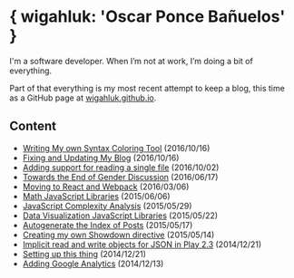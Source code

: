 { wigahluk: 'Oscar Ponce Bañuelos' }
====================================

I'm a software developer. When I’m not at work, I’m doing a bit of everything.

Part of that everything is my most recent attempt to keep a blog, this time as a GitHub page at [wigahluk.github.io](https://wigahluk.github.io). 

## Content

* [Writing My own Syntax Coloring Tool](posts/writing-my-own-syntax-coloring-tool.md) (2016/10/16)
* [Fixing and Updating My Blog](posts/fixing_and_updating_my_blog.md) (2016/10/16)
* [Adding support for reading a single file](posts/adding-support-for-reading-a-single-file.md) (2016/10/02)
* [Towards the End of Gender Discussion](posts/towards-the-end-of-gender-discussion.md) (2016/06/17)
* [Moving to React and Webpack](posts/moving-to-react.md) (2016/03/06)
* [Math JavaScript Libraries](posts/math-js-libraries.md) (2015/06/06)
* [JavaScript Complexity Analysis](posts/js-complexity-analysis.md) (2015/05/29)
* [Data Visualization JavaScript Libraries](posts/data-visualization-js-libraries.md) (2015/05/22)
* [Autogenerate the Index of Posts](posts/autogenerate-the-index-of-posts.md) (2015/05/17)
* [Creating my own Showdown directive](posts/creating-my-own-showdown-directive.md) (2015/05/14)
* [Implicit read and write objects for JSON in Play 2.3](posts/implicit-read-write-objects-play-2.3.md) (2014/12/21)
* [Setting up this thing](posts/setting-up-this-thing.md) (2014/12/21)
* [Adding Google Analytics](posts/adding-google-ax.md) (2014/12/13)
 